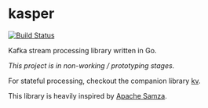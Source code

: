 kasper
======

[![Build Status](https://travis-ci.org/movio/kasper.svg?branch=master)](https://travis-ci.org/movio/kasper)

Kafka stream processing library written in Go.

*This project is in non-working / prototyping stages.*

For stateful processing, checkout the companion library [kv](https://github.com/movio/kasper/tree/master/kv).

This library is heavily inspired by [Apache Samza](http://samza.apache.org).